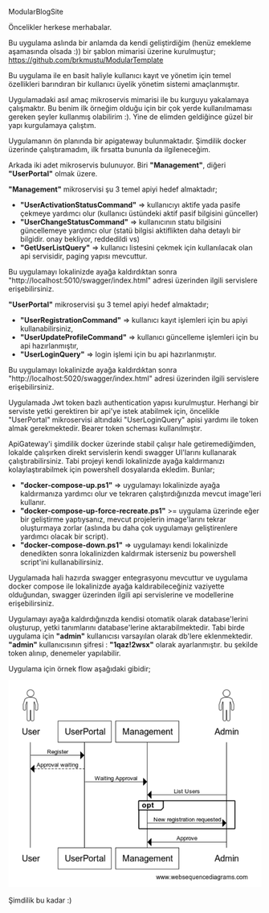 ﻿ModularBlogSite

Öncelikler herkese merhabalar.

Bu uygulama aslında bir anlamda da kendi geliştirdiğim (henüz emekleme aşamasında olsada :)) bir şablon mimarisi üzerine kurulmuştur; https://github.com/brkmustu/ModularTemplate

Bu uygulama ile en basit haliyle kullanıcı kayıt ve yönetim için temel özellikleri barındıran bir kullanıcı üyelik yönetim sistemi amaçlanmıştır.

Uygulamadaki asıl amaç mikroservis mimarisi ile bu kurguyu yakalamaya çalışmaktır. Bu benim ilk örneğim olduğu için bir çok yerde kullanılmaması gereken şeyler kullanmış olabilirim :). Yine de elimden geldiğince güzel bir yapı kurgulamaya çalıştım.

Uygulamanın ön planında bir apigateway bulunmaktadır. Şimdilik docker üzerinde çalıştıramadım, ilk fırsatta bununla da ilgileneceğim.

Arkada iki adet mikroservis bulunuyor. Biri **"Management"**, diğeri **"UserPortal"** olmak üzere.

**"Management"** mikroservisi şu 3 temel apiyi hedef almaktadır;

- **"UserActivationStatusCommand"** => kullanıcıyı aktife yada pasife çekmeye yardımcı olur (kullanıcı üstündeki aktif pasif bilgisini günceller)
- **"UserChangeStatusCommand"** => kullanıcının statu bilgisini güncellemeye yardımcı olur (statü bilgisi aktiflikten daha detaylı bir bilgidir. onay bekliyor, reddedildi vs)
- **"GetUserListQuery"** => kullanıcı listesini çekmek için kullanılacak olan api servisidir, paging yapısı mevcuttur.

Bu uygulamayı lokalinizde ayağa kaldırdıktan sonra "http://localhost:5010/swagger/index.html" adresi üzerinden ilgili servislere erişebilirsiniz.

**"UserPortal"** mikroservisi şu 3 temel apiyi hedef almaktadır;

- **"UserRegistrationCommand"** => kullanıcı kayıt işlemleri için bu apiyi kullanabilirsiniz,
- **"UserUpdateProfileCommand"** => kullanıcı güncelleme işlemleri için bu api hazırlanmıştır,
- **"UserLoginQuery"** => login işlemi için bu api hazırlanmıştır.

Bu uygulamayı lokalinizde ayağa kaldırdıktan sonra "http://localhost:5020/swagger/index.html" adresi üzerinden ilgili servislere erişebilirsiniz.

Uygulamada Jwt token bazlı authentication yapısı kurulmuştur. Herhangi bir serviste yetki gerektiren bir api'ye istek atabilmek için, öncelikle "UserPortal" mikroservisi altındaki "UserLoginQuery" apisi yardımı ile token almak gerekmektedir. Bearer token scheması kullanılmıştır.

ApiGateway'i şimdilik docker üzerinde stabil çalışır hale getiremediğimden, lokalde çalışırken direkt servislerin kendi swagger UI'larını kullanarak çalıştırabilirsiniz. Tabi projeyi kendi lokalinizde ayağa kaldırmanızı kolaylaştırabilmek için powershell dosyalarıda ekledim. Bunlar;

- **"docker-compose-up.ps1"** => uygulamayı lokalinizde ayağa kaldırmanıza yardımcı olur ve tekraren çalıştırdığınızda mevcut image'leri kullanır.
- **"docker-compose-up-force-recreate.ps1"** >= uygulama üzerinde eğer bir geliştirme yaptıysanız, mevcut projelerin image'larını tekrar oluşturmaya zorlar (aslında bu daha çok uygulamayı geliştirenlere yardımcı olacak bir script).
- **"docker-compose-down.ps1"** => uygulamayı kendi lokalinizde denedikten sonra lokalinizden kaldırmak isterseniz bu powershell script'ini kullanabilirsiniz.

Uygulamada hali hazırda swagger entegrasyonu mevcuttur ve uygulama docker compose ile lokalinizde ayağa kaldırabileceğiniz vaziyette olduğundan, swagger üzerinden ilgili api servislerine ve modellerine erişebilirsiniz.

Uygulamayı ayağa kaldırdığınızda kendisi otomatik olarak database'lerini oluşturup, yetki tanımlarını database'lerine aktarabilmektedir. Tabi birde uygulama için **"admin"** kullanıcısı varsayılan olarak db'lere eklenmektedir. **"admin"** kullanıcısının şifresi : **"1qaz!2wsx"** olarak ayarlanmıştır. bu şekilde token alınıp, denemeler yapılabilir.

Uygulama için örnek flow aşağıdaki gibidir;

![Örnek Flow!](https://github.com/brkmustu/ModularBlogSite/blob/master/sample_flow.png "Örnek Flow")

Şimdilik bu kadar :)
